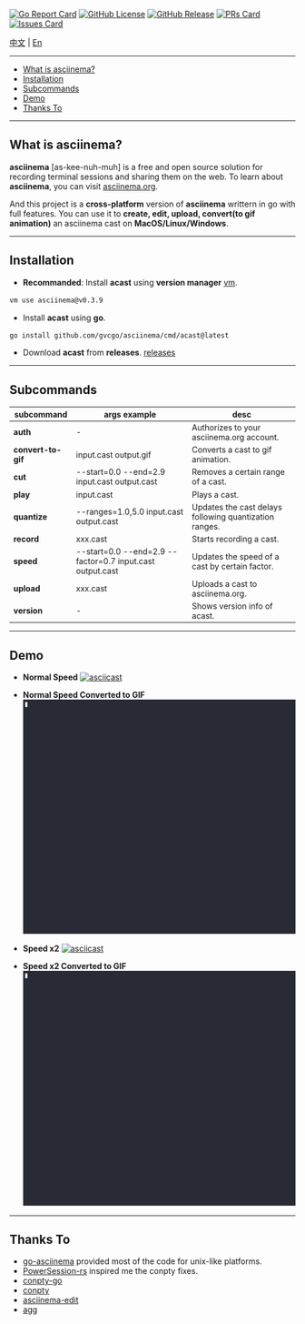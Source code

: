[![Go Report Card](https://img.shields.io/badge/go%20report-A+-brightgreen.svg?style=for-the-badge)](https://github.com/gvcgo/asciinema)
[![GitHub License](https://img.shields.io/github/license/gvcgo/asciinema?style=for-the-badge)](LICENSE)
[![GitHub Release](https://img.shields.io/github/v/release/gvcgo/asciinema?display_name=tag&style=for-the-badge)](https://github.com/gvcgo/asciinema/releases)
[![PRs Card](https://img.shields.io/badge/PRs-vm-cyan.svg?style=for-the-badge)](https://github.com/gvcgo/asciinema/pulls)
[![Issues Card](https://img.shields.io/badge/Issues-vm-pink.svg?style=for-the-badge)](https://github.com/gvcgo/asciinema/issues)

[中文](https://github.com/gvcgo/asciinema/blob/main/docs/README_CN.md) | [En](https://github.com/gvcgo/asciinema)

------------
- [What is asciinema?](#what-is-asciinema)
- [Installation](#installation)
- [Subcommands](#subcommands)
- [Demo](#demo)
- [Thanks To](#thanks-to)

------------
## What is asciinema?

**asciinema** [as-kee-nuh-muh] is a free and open source solution for recording terminal sessions and sharing them on the web.
To learn about **asciinema**, you can visit [asciinema.org](https://asciinema.org).

And this project is a **cross-platform** version of **asciinema** writtern in go with full features. You can use it to **create, edit, upload, convert(to gif animation)** an asciinema cast on **MacOS/Linux/Windows**. 

------------
## Installation
- **Recommanded**: Install **acast** using **version manager** [vm](https://github.com/gvcgo/version-manager).
```bash
vm use asciinema@v0.3.9
```

- Install **acast** using **go**.
```bash
go install github.com/gvcgo/asciinema/cmd/acast@latest
```

- Download **acast** from **releases**.
[releases](https://github.com/gvcgo/asciinema/releases)

------------
## Subcommands
| subcommand | args example | desc |
|-------|-------|-------|
| **auth** | - | Authorizes to your asciinema.org account. |
| **convert-to-gif** | input.cast output.gif | Converts a cast to gif animation. |
| **cut** | --start=0.0 --end=2.9 input.cast output.cast | Removes a certain range of a cast. |
| **play** | input.cast | Plays a cast. |
| **quantize** | --ranges=1.0,5.0 input.cast output.cast | Updates the cast delays following quantization ranges. |
| **record** | xxx.cast | Starts recording a cast. |
| **speed** | --start=0.0 --end=2.9 --factor=0.7 input.cast output.cast | Updates the speed of a cast by certain factor. |
| **upload** | xxx.cast | Uploads a cast to asciinema.org. |
| **version** | - | Shows version info of acast. |

------------
## Demo

- **Normal Speed**
[![asciicast](https://asciinema.org/a/651138.svg)](https://asciinema.org/a/651138)
- **Normal Speed Converted to GIF**
![normal](https://github.com/moqsien/img_repo/raw/main/test.gif)

- **Speed x2**
[![asciicast](https://asciinema.org/a/651140.svg)](https://asciinema.org/a/651140)
- **Speed x2 Converted to GIF**
![speedup](https://github.com/moqsien/img_repo/raw/main/test-speedup.gif)

------------

## Thanks To

- [go-asciinema](https://github.com/securisec/asciinema) provided most of the code for unix-like platforms.
- [PowerSession-rs](https://github.com/Watfaq/PowerSession-rs) inspired me the conpty fixes.
- [conpty-go](https://github.com/qsocket/conpty-go)
- [conpty](https://github.com/UserExistsError/conpty)
- [asciinema-edit](https://github.com/cirocosta/asciinema-edit)
- [agg](https://github.com/asciinema/agg)
